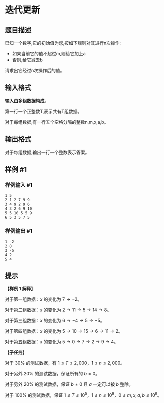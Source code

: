 # 迭代更新

## 题目描述

已知一个数字,它的初始值为您,按如下规则对其进行n次操作:

- 如果当前它的值不超过m,则给它加上a
- 否则,给它减去b

请求出它经过n次操作后的值。

## 输入格式

**输入由多组数据构成**。

第一行一个正整数T,表示共有T组数据。

对于每组数据,有一行五个空格分隔的整数n,m,x,a,b。

## 输出格式

对于每组数据,输出一行一个整数表示答案。

## 样例 #1

### 样例输入 #1

```
1 5
2 1 2 7 9 9
3 4 9 2 9 6
4 3 2 6 9 10
5 5 10 5 5 9
6 5 3 5 7 5
```

### 样例输出 #1

```
1 ‐2
2 8
3 ‐5
4 2
5 4
```

## 提示

**【样例 $1$ 解释】**

对于第一组数据：$x$ 的变化为 $7 \rightarrow -2$。

对于第二组数据：$x$ 的变化为 $2 \rightarrow 11 \rightarrow 5 \rightarrow 14 \rightarrow 8$。

对于第三组数据：$x$ 的变化为 $6 \rightarrow -4 \rightarrow 5 \rightarrow -5$。

对于第四组数据：$x$ 的变化为 $5 \rightarrow 10 \rightarrow 15 \rightarrow 6 \rightarrow 11 \rightarrow 2$。

对于第五组数据：$x$ 的变化为 $5 \rightarrow 0 \rightarrow 7 \rightarrow 2 \rightarrow 9 \rightarrow 4$。

**【子任务】**

对于 $30\%$ 的测试数据，有 $1\leq T\leq 2,000$，$1\leq n\leq 2,000$。

对于另外 $20\%$ 的测试数据，保证所有的 $b = 0$。

对于另外 $20\%$ 的测试数据，保证 $b\neq 0$ 且 $a$ 一定可以被 $b$ 整除。

对于 $100\%$ 的测试数据，保证 $1\leq T\leq 10^5$，$1\leq n\leq 10^9$，$0\leq m,x,a,b\leq 10^9$。
